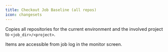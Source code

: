 ```yaml
---
title: Checkout Job Baseline (all repos)
icon: changesets
---
```


Copies all repositories for the current environment and the involved project to  `<job_dir>/<project>`.

Items are accessible from job log in the monitor screen.

